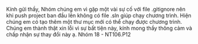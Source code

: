 Kính gửi thầy,
  Nhóm chúng em vì gặp một vài sự cố với file .gitignore nên khi push project ban đầu lên không có file .sln giúp chạy chương trình.
  Hiện chúng em có tạo thêm một thư mục mới có thể chạy được chương trình.
  Chúng em thành thật xin lỗi vì sự bất tiện này, kính mong thầy thông cảm và chấp nhận sự thay đổi này ạ.
                                                                      Nhóm 18 - NT106.P12
